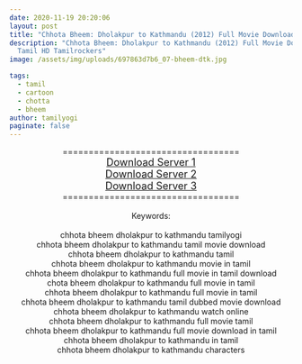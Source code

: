 ```yaml
---
date: 2020-11-19 20:20:06
layout: post
title: "Chhota Bheem: Dholakpur to Kathmandu (2012) Full Movie Download Tamil HD"
description: "Chhota Bheem: Dholakpur to Kathmandu (2012) Full Movie Download
  Tamil HD Tamilrockers"
image: /assets/img/uploads/697863d7b6_07-bheem-dtk.jpg

tags:
  - tamil
  - cartoon
  - chotta
  - bheem
author: tamilyogi
paginate: false
---
```

<div style="text-align: center;">==================================</div><div style="text-align: center;"><span style="font-size: large;"><a href="https://drive.google.com/file/d/0B5Xs30i3YYQrd2dtSGE0RklHZ3M/view">Download Server 1</a></span></div><div style="text-align: center;"><span style="font-size: large;"><a href="https://drive.google.com/file/d/0B5Xs30i3YYQrd2dtSGE0RklHZ3M/view">Download Server 2</a></span></div><div style="text-align: center;"><span style="font-size: large;"><a href="https://drive.google.com/file/d/0B5Xs30i3YYQrd2dtSGE0RklHZ3M/view">Download Server 3</a></span></div><div style="text-align: center;">==================================</div><div style="text-align: center;"><br /></div><div style="text-align: center;">Keywords:</div><div style="text-align: center;"><br /></div><div style="text-align: center;"><div>chhota bheem dholakpur to kathmandu tamilyogi</div><div>chhota bheem dholakpur to kathmandu tamil movie download</div><div>chhota bheem dholakpur to kathmandu tamil</div><div>chhota bheem dholakpur to kathmandu movie in tamil</div><div>chhota bheem dholakpur to kathmandu full movie in tamil download</div><div>chota bheem dholakpur to kathmandu full movie in tamil</div><div>chhota bheem dholakpur to kathmandu full movie in tamil</div><div>chhota bheem dholakpur to kathmandu tamil dubbed movie download</div><div>chhota bheem dholakpur to kathmandu watch online</div><div>chhota bheem dholakpur to kathmandu full movie tamil</div><div>chhota bheem dholakpur to kathmandu full movie download in tamil</div><div>chhota bheem dholakpur to kathmandu in tamil</div><div>chhota bheem dholakpur to kathmandu characters</div></div>
